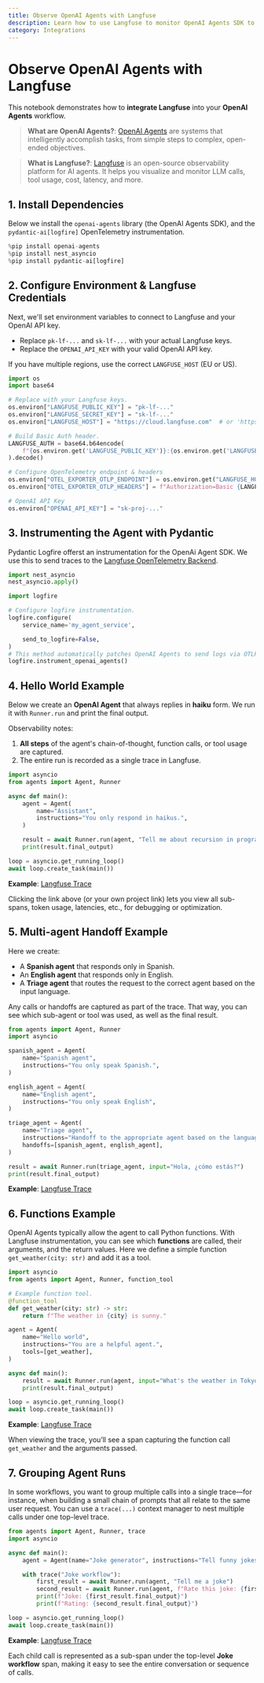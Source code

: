 ```yaml
---
title: Observe OpenAI Agents with Langfuse
description: Learn how to use Langfuse to monitor OpenAI Agents SDK to debug and evaluate your AI agents
category: Integrations
---
```


# Observe OpenAI Agents with Langfuse

This notebook demonstrates how to **integrate Langfuse** into your **OpenAI Agents** workflow.

> **What are OpenAI Agents?**: [OpenAI Agents](https://platform.openai.com/docs/guides/agents) are systems that intelligently accomplish tasks, from simple steps to complex, open-ended objectives.

> **What is Langfuse?**: [Langfuse](https://langfuse.com/) is an open-source observability platform for AI agents. It helps you visualize and monitor LLM calls, tool usage, cost, latency, and more.

## 1. Install Dependencies

Below we install the `openai-agents` library (the OpenAI Agents SDK), and the `pydantic-ai[logfire]` OpenTelemetry instrumentation.


```python
%pip install openai-agents
%pip install nest_asyncio
%pip install pydantic-ai[logfire]
```

## 2. Configure Environment & Langfuse Credentials

Next, we'll set environment variables to connect to Langfuse and your OpenAI API key. 
- Replace `pk-lf-...` and `sk-lf-...` with your actual Langfuse keys.
- Replace the `OPENAI_API_KEY` with your valid OpenAI API key.

If you have multiple regions, use the correct `LANGFUSE_HOST` (EU or US).


```python
import os
import base64

# Replace with your Langfuse keys.
os.environ["LANGFUSE_PUBLIC_KEY"] = "pk-lf-..."  
os.environ["LANGFUSE_SECRET_KEY"] = "sk-lf-..."  
os.environ["LANGFUSE_HOST"] = "https://cloud.langfuse.com"  # or 'https://us.cloud.langfuse.com'

# Build Basic Auth header.
LANGFUSE_AUTH = base64.b64encode(
    f"{os.environ.get('LANGFUSE_PUBLIC_KEY')}:{os.environ.get('LANGFUSE_SECRET_KEY')}".encode()
).decode()

# Configure OpenTelemetry endpoint & headers
os.environ["OTEL_EXPORTER_OTLP_ENDPOINT"] = os.environ.get("LANGFUSE_HOST") + "/api/public/otel"
os.environ["OTEL_EXPORTER_OTLP_HEADERS"] = f"Authorization=Basic {LANGFUSE_AUTH}"

# OpenAI API Key
os.environ["OPENAI_API_KEY"] = "sk-proj-..." 
```

## 3. Instrumenting the Agent with Pydantic

Pydantic Logfire offerst an instrumentation for the OpenAi Agent SDK. We use this to send traces to the [Langfuse OpenTelemetry Backend](https://langfuse.com/docs/opentelemetry/get-started).



```python
import nest_asyncio
nest_asyncio.apply()
```


```python
import logfire

# Configure logfire instrumentation.
logfire.configure(
    service_name='my_agent_service',

    send_to_logfire=False,
)
# This method automatically patches OpenAI Agents to send logs via OTLP to Langfuse.
logfire.instrument_openai_agents()
```

## 4. Hello World Example

Below we create an **OpenAI Agent** that always replies in **haiku** form. We run it with `Runner.run` and print the final output.

Observability notes:
1. **All steps** of the agent's chain-of-thought, function calls, or tool usage are captured.
2. The entire run is recorded as a single trace in Langfuse.



```python
import asyncio
from agents import Agent, Runner

async def main():
    agent = Agent(
        name="Assistant",
        instructions="You only respond in haikus.",
    )

    result = await Runner.run(agent, "Tell me about recursion in programming.")
    print(result.final_output)

loop = asyncio.get_running_loop()
await loop.create_task(main())
```

**Example**: [Langfuse Trace](https://cloud.langfuse.com/project/cloramnkj0002jz088vzn1ja4/traces/019589d78d9fe296dcdc8975d7127c8f?timestamp=2025-03-12T10%3A12%3A39.967Z)

Clicking the link above (or your own project link) lets you view all sub-spans, token usage, latencies, etc., for debugging or optimization.

## 5. Multi-agent Handoff Example

Here we create:
- A **Spanish agent** that responds only in Spanish.
- An **English agent** that responds only in English.
- A **Triage agent** that routes the request to the correct agent based on the input language.

Any calls or handoffs are captured as part of the trace. That way, you can see which sub-agent or tool was used, as well as the final result.


```python
from agents import Agent, Runner
import asyncio

spanish_agent = Agent(
    name="Spanish agent",
    instructions="You only speak Spanish.",
)

english_agent = Agent(
    name="English agent",
    instructions="You only speak English",
)

triage_agent = Agent(
    name="Triage agent",
    instructions="Handoff to the appropriate agent based on the language of the request.",
    handoffs=[spanish_agent, english_agent],
)

result = await Runner.run(triage_agent, input="Hola, ¿cómo estás?")
print(result.final_output)
```

**Example**: [Langfuse Trace](https://cloud.langfuse.com/project/cloramnkj0002jz088vzn1ja4/traces/019589d7eb4d42b2cd24067ac4eb0a33?timestamp=2025-03-12T10%3A13%3A03.949Z)

## 6. Functions Example

OpenAI Agents typically allow the agent to call Python functions. With Langfuse instrumentation, you can see which **functions** are called, their arguments, and the return values. Here we define a simple function `get_weather(city: str)` and add it as a tool.



```python
import asyncio
from agents import Agent, Runner, function_tool

# Example function tool.
@function_tool
def get_weather(city: str) -> str:
    return f"The weather in {city} is sunny."

agent = Agent(
    name="Hello world",
    instructions="You are a helpful agent.",
    tools=[get_weather],
)

async def main():
    result = await Runner.run(agent, input="What's the weather in Tokyo?")
    print(result.final_output)

loop = asyncio.get_running_loop()
await loop.create_task(main())
```

**Example**: [Langfuse Trace](https://cloud.langfuse.com/project/cloramnkj0002jz088vzn1ja4/traces/019589d809d7c869f1164b0d1bdab0f3?timestamp=2025-03-12T10%3A13%3A11.767Z)

When viewing the trace, you’ll see a span capturing the function call `get_weather` and the arguments passed.

## 7. Grouping Agent Runs

In some workflows, you want to group multiple calls into a single trace—for instance, when building a small chain of prompts that all relate to the same user request. You can use a `trace(...)` context manager to nest multiple calls under one top-level trace.



```python
from agents import Agent, Runner, trace
import asyncio

async def main():
    agent = Agent(name="Joke generator", instructions="Tell funny jokes.")

    with trace("Joke workflow"):
        first_result = await Runner.run(agent, "Tell me a joke")
        second_result = await Runner.run(agent, f"Rate this joke: {first_result.final_output}")
        print(f"Joke: {first_result.final_output}")
        print(f"Rating: {second_result.final_output}")

loop = asyncio.get_running_loop()
await loop.create_task(main())
```

**Example**: [Langfuse Trace](https://cloud.langfuse.com/project/cloramnkj0002jz088vzn1ja4/traces/019589d88acdc96f860fdd904968b006?timestamp=2025-03-12T10%3A13%3A44.781Z)

Each child call is represented as a sub-span under the top-level **Joke workflow** span, making it easy to see the entire conversation or sequence of calls.
